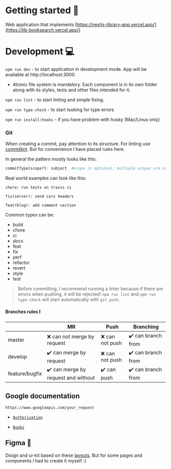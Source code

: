 #  Getting started :wave:
Web application that implements [https://nextjs-library-app.vercel.app/](https://lib-booksearch.vercel.app/)

# Development :computer:
`npm run dev` - to start application in development mode. App will be available at http://localhost:3000. 
- Atomic file system is mandatory. Each component is in its own folder along with its styles, tests and other files intended for it.

`npm run lint` - to start linting and simple fixing.

`npm run type-check` - to start looking for type errors
 
`npm run install:hooks` - if you have problem with husky (Mac/Linux only)

###  Git
When creating a commit, pay attention to its structure. For linting use [commitlint](https://github.com/conventional-changelog/commitlint). But for convenience I have placed rules here.

In general the pattern mostly looks like this:
```sh
commitType(scope?): subject  #scope is optional; multiple scopes are supported (current delimiter options: "/", "\" and ",")
```

Real world examples can look like this:

```
chore: run tests on travis ci
```

```
fix(server): send cors headers
```

```
feat(blog): add comment section
```
Common types can be:
- build
- chore
- ci
- docs
- feat
- fix
- perf
- refactor
- revert
- style
- test

> Before committing, I recommend running a linter because if there are errors when pushing, it will be rejected! `npm run lint` and `npm run type-check` will start automatically with `git push`.

####  Branches rules :heavy_exclamation_mark:

|                | MR           | Push       | Branching|
|----------------|--------------------|--------------|---------|
|master 				 |:x: can not merge by request|:x: can not push           | :heavy_check_mark: can branch from|
|develop         |:heavy_check_mark:	can merge by request   |:x: can not push         | :heavy_check_mark: can branch from|
|feature/bugfix  | :heavy_check_mark: can merge by request and without| :heavy_check_mark: can push | :heavy_check_mark: can branch from|

##  Google documentation

```
https://www.googleapis.com/your_request
```
 - [`Authorization`](https://developers.google.com/identity/protocols/oauth2/javascript-implicit-flow?hl=ru#authorization-errors-origin-mismatch)

 - [`Books`](https://developers.google.com/books/docs/v1/getting_started)

##  Figma :art:

Disign and ui-kit based on these [layouts](https://www.figma.com/file/3KUeji625hyCsGa52g8MIB/Cosssy-%5BFurniture-store%5D-(Community)?type=design&node-id=451-965). But for some pages and components I had to create it myself :)



